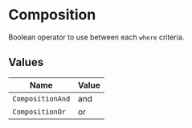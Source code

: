 # Composition

Boolean operator to use between each  `where` criteria.


## Values

| Name             | Value            |
| ---------------- | ---------------- |
| `CompositionAnd` | and              |
| `CompositionOr`  | or               |